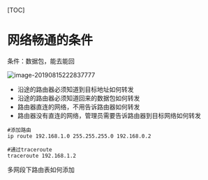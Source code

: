 [TOC]

# 网络畅通的条件

条件：数据包，能去能回

![image-20190815222837777](/Users/chenyansong/Documents/note/images/computeNetwork/image-20190815222837777.png)

* 沿途的路由器必须知道到目标地址如何转发
* 沿途的路由器必须知道回来的数据包如何转发
* 路由器直连的网络，不用告诉路由器如何转发
* 路由器没有直连的网络，管理员需要告诉路由器到目标网络如何转发



```shell
#添加路由
ip route 192.168.1.0 255.255.255.0 192.168.0.2

#通过traceroute
traceroute 192.168.1.2
```



多网段下路由表如何添加

```shell

```

